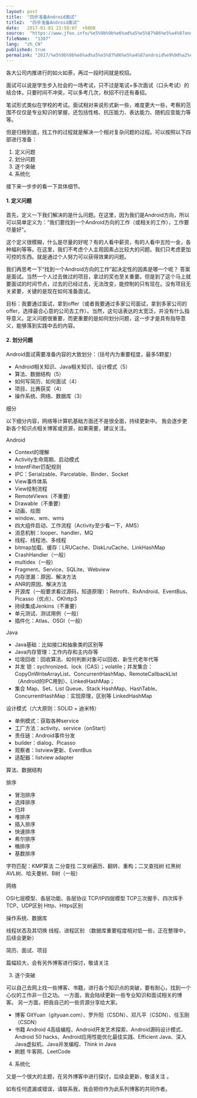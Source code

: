 ```yaml
---
layout: post
title:  "四步准备Android面试"
title2:  "四步准备Android面试"
date:   2017-01-01 23:58:07  +0800
source:  "https://www.jfox.info/%e5%9b%9b%e6%ad%a5%e5%87%86%e5%a4%87android%e9%9d%a2%e8%af%95.html"
fileName:  "1387"
lang:  "zh_CN"
published: true
permalink: "2017/%e5%9b%9b%e6%ad%a5%e5%87%86%e5%a4%87android%e9%9d%a2%e8%af%95.html"
---
```


各大公司内推进行的如火如荼，再过一段时间就是校招。

面试可以说是学生步入社会的一场考试，只不过是笔试+多次面试（口头考试）的结合体，只要时间不冲突，可以多考几次，秋招不行还有春招。

笔试形式类似在学校的考试。面试相对来说形式新一些，难度更大一些，考察的范围不仅仅是专业知识的掌握，还包括性格、抗压能力、表达能力、随机应变能力等等。

但是归根到底，找工作的过程就是解决一个相对复杂问题的过程。可以按照以下四部进行准备：

1. 定义问题
2. 划分问题
3. 逐个突破
4. 系统化

接下来一步步的看一下具体细节。

#### 1. 定义问题

首先，定义一下我们解决的是什么问题。在这里，因为我们是Android方向，所以可以简单定义为：“我们要找到一个Android方向的工作（或相关的工作），工作要尽量好”。

这个定义很模糊，什么是尽量的好呢？有的人看中薪资，有的人看中五险一金，各种福利等等。在这里，我们不考虑个人主观因素占比较大的问题。我们只考虑更加可控的东西。就是通过个人努力可以获得效果的问题。 

我们再思考一下“找到一个Android方向的工作”起决定性的因素是哪一个呢？
答案是面试。当然一个人过去做过的项目，拿过的奖也至关重要。但是到了这个马上就要面试的时间节点，过去的已经过去，无法改变，能控制的只有现在。没有项目无关紧要，关键的是现在如何准备面试。

目标：我要通过面试，拿到offer（或者我要通过多家公司面试，拿到多家公司的offer，选择最合心意的公司去工作）。当然，这句话表达的太宽泛，并没有什么指导意义。定义问题很重要，而更重要的是如何划分问题，这一步才是具有指导意义，能够落到实践中去的内容。

#### 2. 划分问题

Android面试需要准备内容的大致划分：（括号内为重要程度，最多5颗星）

- Android相关知识、Java相关知识、设计模式（5）
- 算法、数据结构（5）
- 如何写简历、如何面试（4）
- 项目、比赛获奖（4）
- 操作系统、网络、数据库（3）

 
细分 

以下细分内容，网络等计算机基础方面还不是很全面，持续更新中。
我会逐步更新各个知识点相关博客或资源，如果需要，建议关注。
 
Android 

- Context的理解
- Activity生命周期、启动模式
- IntentFilter匹配规则
- IPC：Serialzable、Parcelable、Binder、Socket
- View事件体系
- View绘制流程
- RemoteViews（不重要）
- Drawable（不重要）
- 动画、绘图
- window、wm、wms
- 四大组件启动、工作流程（Activity至少看一下，AMS）
- 消息机制：looper、handler、MQ
- 线程、线程池、多线程
- bitmap加载、缓存：LRUCache、DiskLruCache、LinkHashMap
- CrashHandler（一般）
- multidex（一般）
- Fragment、Service、SQLite、Webview
- 内存泄漏：原因、解决方法
- ANR的原因、解决方法
- 开源库（一般要求看过源码，知道原理）：Retrofit、RxAndroid、EventBus、Picasso（优点）、OKhttp3
- 持续集成Jenkins（不重要）
- 单元测试、测试用例（一般）
- 插件化：Atlas、OSGI（一般）

 
Java 

- Java基础：比如接口和抽象类的区别等
- Java内存管理：工作内存和主内存等
- 垃圾回收：回收算法、如何判断对象可以回收、新生代老年代等
- 并发
锁：sychronized、lock（CAS）；volatile；并发集合：CopyOnWriteArrayList、ConcurrentHashMap、RemoteCallbackList（Android的IPC用到）、LinkedHashMap；
- 集合
Map、Set、List
Queue、Stack
HashMap、HashTable、ConcurrentHashMap：实现原理，区别等
LinkedHashMap

 
设计模式（六大原则：SOLID + 迪米特） 

- 单例模式：获取各种service
- 工厂方法：activity、service（onStart）
- 责任链：Android事件分发
- builder：dialog、Picasso
- 观察者：listview更新、EventBus
- 适配器：listview adapter

 
算法、数据结构 

排序

- 冒泡排序
- 选择排序
- 归并
- 堆排序
- 插入排序
- 快速排序
- 希尔排序
- 桶排序
- 基数排序

字符匹配：KMP算法
二分查找
二叉树遍历、翻转、重构；二叉查找树
红黑树
AVL树、哈夫曼树、B树（一般）
 
网络 

OSI七层模型、各层功能、各层协议
TCP/IP四层模型
TCP三次握手、四次挥手
TCP、UDP区别
Http、Https区别
 
操作系统、数据库 

线程状态及其切换
线程、进程区别
（数据库重要程度相对低一些，正在整理中，后续会更新）
 
简历、面试、项目 

篇幅较大，会有另外博客进行探讨，敬请关注
 
3. 逐个突破 

可以自己去网上找一些博客、书籍，进行各个知识点的突破，要有耐心，找到一个心仪的工作非一日之功。
一方面，我会陆续更新一些专业知识和面试相关的博客。
另一方面，把我自己的一些资源分享给大家。

- 博客
GitYuan（gityuan.com）、罗升阳（CSDN）、邓凡平（CSDN）、任玉刚（CSDN）
- 书籍
Android 4高级编程、Android开发艺术探索、Android源码设计模式、Android 50 hacks、Android应用性能优化最佳实践、Efficient Java、深入Java虚拟机、Java并发编程、Think in Java
- 刷题
牛客网、LeetCode

 
4. 系统化 

又是一个很大的主题，在另外博客中进行探讨，后续会更新，敬请关注 。

如有任何遗漏或错误，请联系我，我会把你作为此系列博客的共同作者。
